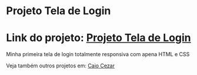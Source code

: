 # Projeto Tela de Login

# Link do projeto: <a href="https://skarzyll.github.io/Projeto-Tela-de-Login/">Projeto Tela de Login</a>

Minha primeira tela de login totalmente responsiva com apena HTML e CSS

Veja também outros projetos em: <a href="https://github.com/Skarzyll" target="_blanck">Caio Cezar</a>
